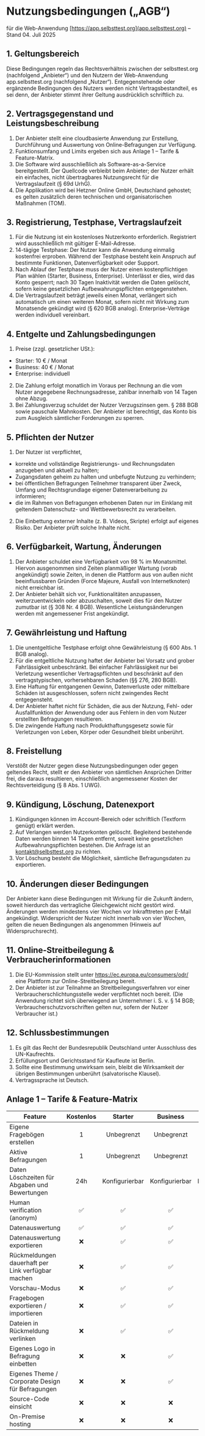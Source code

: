 # Nutzungsbedingungen („AGB“)
für die Web-Anwendung [https://app.selbsttest.org](app.selbsttest.org) – Stand 04. Juli 2025

## 1. Geltungsbereich
Diese Bedingungen regeln das Rechtsverhältnis zwischen der selbsttest.org (nachfolgend „Anbieter“) und den Nutzern der Web-Anwendung app.selbsttest.org (nachfolgend „Nutzer“). Entgegenstehende oder ergänzende Bedingungen des Nutzers werden nicht Vertragsbestandteil, es sei denn, der Anbieter stimmt ihrer Geltung ausdrücklich schriftlich zu.


## 2. Vertragsgegenstand und Leistungsbeschreibung

1. Der Anbieter stellt eine cloudbasierte Anwendung zur Erstellung, Durchführung und Auswertung von Online-Befragungen zur Verfügung.
2. Funktionsumfang und Limits ergeben sich aus Anlage 1 – Tarife & Feature-Matrix. 
3. Die Software wird ausschließlich als Software-as-a-Service bereitgestellt. Der Quellcode verbleibt beim Anbieter; der Nutzer erhält ein einfaches, nicht übertragbares Nutzungsrecht für die Vertragslaufzeit (§ 69d UrhG).
4. Die Applikation wird bei Hetzner Online GmbH, Deutschland gehostet; es gelten zusätzlich deren technischen und organisatorischen Maßnahmen (TOM).

## 3. Registrierung, Testphase, Vertragslaufzeit

1. Für die Nutzung ist ein kostenloses Nutzerkonto erforderlich. Registriert wird ausschließlich mit gültiger E-Mail-Adresse.
2. 14-tägige Testphase: Der Nutzer kann die Anwendung einmalig kostenfrei erproben. Während der Testphase besteht kein Anspruch auf bestimmte Funktionen, Datenverfügbarkeit oder Support.
3. Nach Ablauf der Testphase muss der Nutzer einen kostenpflichtigen Plan wählen (Starter, Business, Enterprise). Unterlässt er dies, wird das Konto gesperrt; nach 30 Tagen Inaktivität werden die Daten gelöscht, sofern keine gesetzlichen Aufbewahrungspflichten entgegenstehen.
4. Die Vertragslaufzeit beträgt jeweils einen Monat, verlängert sich automatisch um einen weiteren Monat, sofern nicht mit Wirkung zum Monatsende gekündigt wird (§ 620 BGB analog). Enterprise-Verträge werden individuell vereinbart.

## 4. Entgelte und Zahlungsbedingungen

1. Preise (zzgl. gesetzlicher USt.):
- Starter: 10 € / Monat
- Business: 40 € / Monat
- Enterprise: individuell

2. Die Zahlung erfolgt monatlich im Voraus per Rechnung an die vom Nutzer angegebene Rechnungsadresse, zahlbar innerhalb von 14 Tagen ohne Abzug.
3. Bei Zahlungsverzug schuldet der Nutzer Verzugszinsen gem. § 288 BGB sowie pauschale Mahnkosten. Der Anbieter ist berechtigt, das Konto bis zum Ausgleich sämtlicher Forderungen zu sperren.

## 5. Pflichten der Nutzer

1. Der Nutzer ist verpflichtet,

- korrekte und vollständige Registrierungs- und Rechnungsdaten anzugeben und aktuell zu halten;
- Zugangsdaten geheim zu halten und unbefugte Nutzung zu verhindern;
- bei öffentlichen Befragungen Teilnehmer transparent über Zweck, Umfang und Rechtsgrundlage eigener Datenverarbeitung zu informieren;
- die im Rahmen von Befragungen erhobenen Daten nur im Einklang mit geltendem Datenschutz- und Wettbewerbsrecht zu verarbeiten.
2. Die Einbettung externer Inhalte (z. B. Videos, Skripte) erfolgt auf eigenes Risiko. Der Anbieter prüft solche Inhalte nicht.

## 6. Verfügbarkeit, Wartung, Änderungen

1. Der Anbieter schuldet eine Verfügbarkeit von 98 % im Monatsmittel. Hiervon ausgenommen sind Zeiten planmäßiger Wartung (vorab angekündigt) sowie Zeiten, in denen die Plattform aus von außen nicht beeinflussbaren Gründen (Force Majeure, Ausfall von Internetknoten) nicht erreichbar ist.
2. Der Anbieter behält sich vor, Funktionalitäten anzupassen, weiterzuentwickeln oder abzuschalten, soweit dies für den Nutzer zumutbar ist (§ 308 Nr. 4 BGB). Wesentliche Leistungsänderungen werden mit angemessener Frist angekündigt.

## 7. Gewährleistung und Haftung

1. Die unentgeltliche Testphase erfolgt ohne Gewährleistung (§ 600 Abs. 1 BGB analog).
2. Für die entgeltliche Nutzung haftet der Anbieter bei Vorsatz und grober Fahrlässigkeit unbeschränkt. Bei einfacher Fahrlässigkeit nur bei Verletzung wesentlicher Vertragspflichten und beschränkt auf den vertragstypischen, vorhersehbaren Schaden (§§ 276, 280 BGB).
3. Eine Haftung für entgangenen Gewinn, Datenverluste oder mittelbare Schäden ist ausgeschlossen, sofern nicht zwingendes Recht entgegensteht.
4. Der Anbieter haftet nicht für Schäden, die aus der Nutzung, Fehl- oder Ausfallfunktion der Anwendung oder aus Fehlern in den vom Nutzer erstellten Befragungen resultieren.
5. Die zwingende Haftung nach Produkthaftungsgesetz sowie für Verletzungen von Leben, Körper oder Gesundheit bleibt unberührt.

## 8. Freistellung

Verstößt der Nutzer gegen diese Nutzungsbedingungen oder gegen geltendes Recht, stellt er den Anbieter von sämtlichen Ansprüchen Dritter frei, die daraus resultieren, einschließlich angemessener Kosten der Rechtsverteidigung (§ 8 Abs. 1 UWG).

## 9. Kündigung, Löschung, Datenexport

1. Kündigungen können im Account-Bereich oder schriftlich (Textform genügt) erklärt werden.
2. Auf Verlangen werden Nutzerkonten gelöscht. Begleitend bestehende Daten werden binnen 14 Tagen entfernt, soweit keine gesetzlichen Aufbewahrungspflichten bestehen. Die Anfrage ist an kontakt@selbsttest.org zu richten.
3. Vor Löschung besteht die Möglichkeit, sämtliche Befragungsdaten zu exportieren.

## 10. Änderungen dieser Bedingungen

Der Anbieter kann diese Bedingungen mit Wirkung für die Zukunft ändern, soweit hierdurch das vertragliche Gleichgewicht nicht gestört wird. Änderungen werden mindestens vier Wochen vor Inkrafttreten per E-Mail angekündigt. Widerspricht der Nutzer nicht innerhalb von vier Wochen, gelten die neuen Bedingungen als angenommen (Hinweis auf Widerspruchsrecht).

## 11. Online-Streitbeilegung & Verbraucherinformationen

1. Die EU-Kommission stellt unter https://ec.europa.eu/consumers/odr/ eine Plattform zur Online-Streitbeilegung bereit.
2. Der Anbieter ist zur Teilnahme an Streitbeilegungsverfahren vor einer Verbraucherschlichtungsstelle weder verpflichtet noch bereit.
   (Die Anwendung richtet sich überwiegend an Unternehmer i. S. v. § 14 BGB; Verbraucherschutzvorschriften gelten nur, sofern der Nutzer Verbraucher ist.)

## 12. Schlussbestimmungen

1. Es gilt das Recht der Bundesrepublik Deutschland unter Ausschluss des UN-Kaufrechts.
2. Erfüllungsort und Gerichtsstand für Kaufleute ist Berlin.
3. Sollte eine Bestimmung unwirksam sein, bleibt die Wirksamkeit der übrigen Bestimmungen unberührt (salvatorische Klausel).
4. Vertragssprache ist Deutsch.

## Anlage 1 – Tarife & Feature-Matrix

| Feature                                           | Kostenlos |    Starter     |         Business          |  Enterprise   |
|---------------------------------------------------|:---------:|:--------------:|:-------------------------:|:-------------:|
| Eigene Fragebögen erstellen                       |     1     |   Unbegrenzt   |        Unbegrenzt         |  Unbegrenzt   |
| Aktive Befragungen                                |     1     |   Unbegrenzt   |        Unbegrenzt         |  Unbegrenzt   |
| Daten Löschzeiten für Abgaben und Bewertungen     |    24h    | Konfigurierbar |       Konfigurierbar      |       Konfigurierbar       |
| Human verification (anonym)                       |     ✅     |       ✅        |             ✅             |       ✅       |
| Datenauswertung                                   |     ✅     |       ✅        |             ✅             |       ✅       |
| Datenauswertung exportieren                       |     ❌     |       ✅        |             ✅             |       ✅       |
| Rückmeldungen dauerhaft per Link verfügbar machen |     ❌     |       ✅        |             ✅             |       ✅       |
| Vorschau-Modus                                    |     ❌     |       ✅        |             ✅             |       ✅       |
| Fragebogen exportieren / importieren              |     ❌     |       ✅        |             ✅             |       ✅       |
| Dateien in Rückmeldung verlinken                  |     ❌     |       ✅        |             ✅             |       ✅       |
| Eigenes Logo in Befragung einbetten               |     ❌     |       ❌        |             ✅             |       ✅       |
| Eigenes Theme / Corporate Design für Befragungen  |     ❌     |       ❌        |             ✅             |       ✅       |
| Source-Code einsicht                              |     ❌     |       ❌        |             ❌             |       ✅       |
| On-Premise hosting                                |     ❌     |       ❌        |             ❌             |       ✅       |